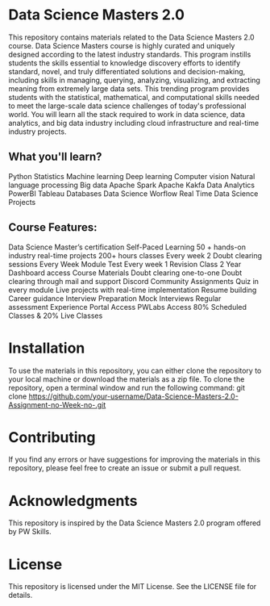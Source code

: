 # Data Science Masters 2.0
This repository contains materials related to the Data Science Masters 2.0 course. Data Science Masters course is highly curated and uniquely designed according to the latest industry standards. This program instills students the skills essential to knowledge discovery efforts to identify standard, novel, and truly differentiated solutions and decision-making, including skills in managing, querying, analyzing, visualizing, and extracting meaning from extremely large data sets. This trending program provides students with the statistical, mathematical, and computational skills needed to meet the large-scale data science challenges of today's professional world. You will learn all the stack required to work in data science, data analytics, and big data industry including cloud infrastructure and real-time industry projects.
## What you'll learn?
Python
Statistics
Machine learning
Deep learning
Computer vision
Natural language processing
Big data
Apache Spark
Apache Kakfa
Data Analytics
PowerBI
Tableau
Databases
Data Science Worflow
Real Time Data Science Projects
## Course Features:
Data Science Master’s certification
Self-Paced Learning
50 + hands-on industry real-time projects
200+ hours classes
Every week 2 Doubt clearing sessions
Every Week Module Test
Every week 1 Revision Class
2 Year Dashboard access
Course Materials
Doubt clearing one-to-one
Doubt clearing through mail and support
Discord Community
Assignments
Quiz in every module
Live projects with real-time implementation
Resume building
Career guidance
Interview Preparation
Mock Interviews
Regular assessment
Experience Portal Access
PWLabs Access
80% Scheduled Classes & 20% Live Classes

# Installation
To use the materials in this repository, you can either clone the repository to your local machine or download the materials as a zip file.
To clone the repository, open a terminal window and run the following command:
git clone https://github.com/your-username/Data-Science-Masters-2.0-Assignment-no-Week-no-.git

# Contributing
If you find any errors or have suggestions for improving the materials in this repository, please feel free to create an issue or submit a pull request.

# Acknowledgments
This repository is inspired by the Data Science Masters 2.0 program offered by PW Skills.

# License
This repository is licensed under the MIT License. See the LICENSE file for details.
